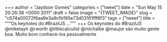 
+++
author = "Jaydson Gomes"
categories = ["tweet"]
date = "Sun May 15 20:26:38 +0000 2011"
draft = false
image = "{TWEET_IMAGE}"
slug = "c674a00072f6aa9e3a9cfb195e73d03161fff6f3"
tags = ["tweet"]
title = """Os keynotes do #BrazilJS ..."""
+++
Os keynotes do #BrazilJS @miketaylr @rworth @littlecalculist @michalbe @maujor são muito gente boa. Muito bom conhece-los pessoalmente

